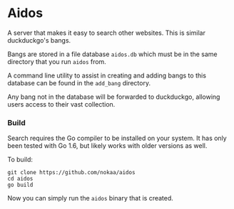 # Aidos
A server that makes it easy to search other websites. This is similar duckduckgo's bangs.

Bangs are stored in a file database `aidos.db` which must be in the same directory that you run `aidos` from.

A command line utility to assist in creating and adding bangs to this database can be found in the `add_bang` directory.

Any bang not in the database will be forwarded to duckduckgo, allowing users access to their vast collection.

### Build
Search requires the Go compiler to be installed on your system. It has only been tested with Go 1.6, but likely works with older versions as well.

To build:
```
git clone https://github.com/nokaa/aidos
cd aidos
go build
```

Now you can simply run the `aidos` binary that is created.
